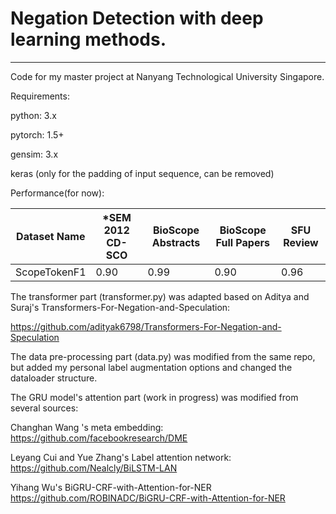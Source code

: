 # Negation Detection with deep learning methods.

------

Code for my master project at Nanyang Technological University Singapore.

Requirements:

python: 3.x

pytorch: 1.5+

gensim: 3.x

keras (only for the padding of input sequence, can be removed)


Performance(for now):

|Dataset Name| *SEM 2012 CD-SCO | BioScope Abstracts | BioScope Full Papers | SFU Review  |
|------------|------------------|--------------------|----------------------|-------------|
|ScopeTokenF1|      0.90        |        0.99        |         0.90         |     0.96    |

The transformer part (transformer.py) was adapted based on Aditya and Suraj's Transformers-For-Negation-and-Speculation: 

https://github.com/adityak6798/Transformers-For-Negation-and-Speculation


The data pre-processing part (data.py) was modified from the same repo, but added my personal label augmentation options and changed the dataloader structure.

The GRU model's attention part (work in progress) was modified from several sources:

Changhan Wang 's meta embedding:
https://github.com/facebookresearch/DME

Leyang Cui and Yue Zhang's Label attention network:
https://github.com/Nealcly/BiLSTM-LAN

Yihang Wu's BiGRU-CRF-with-Attention-for-NER
https://github.com/ROBINADC/BiGRU-CRF-with-Attention-for-NER